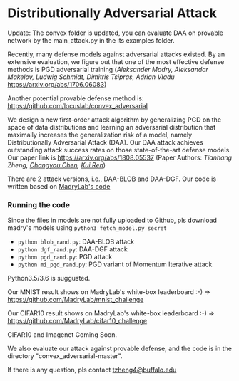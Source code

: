 # Distributionally Adversarial Attack
Update: The convex folder is updated, you can evaluate DAA on provable network by the main_attack.py in the its examples folder.

Recently, many defense models against adversarial attacks existed. By an extensive evaluation, we figure out that one of the 
most effective defense methods is PGD adversarial training (*Aleksander Madry, Aleksandar Makelov, Ludwig Schmidt, Dimitris Tsipras, Adrian Vladu* https://arxiv.org/abs/1706.06083)

Another potential provable defense method is:
https://github.com/locuslab/convex_adversarial

We design a new first-order attack algorithm by generalizing PGD on the space of data distributions and learning an adversarial distribution that maximally increases the generalization risk of a model, namely Distributionally Adversarial Attack (DAA). Our DAA attack achieves outstanding attack success rates on those state-of-the-art defense models. 
Our paper link is https://arxiv.org/abs/1808.05537 (Paper Authors: *Tianhang Zheng, [Changyou Chen](https://cse.buffalo.edu/~changyou/), [Kui Ren](https://www.acsu.buffalo.edu/~kuiren/)*) 

There are 2 attack versions, i.e., DAA-BLOB and DAA-DGF. Our code is written based on [MadryLab's code](https://github.com/MadryLab/mnist_challenge)


### Running the code
Since the files in models are not fully uploaded to Github, pls download madry's models using `python3 fetch_model.py secret` 
- `python blob_rand.py`: DAA-BLOB attack
- `python dgf_rand.py`: DAA-DGF attack
- `python pgd_rand.py`: PGD attack
- `python mi_pgd_rand.py`: PGD variant of Momentum Iterative attack

Python3.5/3.6 is suggusted.

Our MNIST result shows on MadryLab's white-box leaderboard :-) =>  https://github.com/MadryLab/mnist_challenge

Our CIFAR10 result shows on MadryLab's white-box leaderboard :-) =>  https://github.com/MadryLab/cifar10_challenge

CIFAR10 and Imagenet Coming Soon.

We also evaluate our attack against provable defense, and the code is in the directory "convex_adversarial-master".

If there is any question, pls contact tzheng4@buffalo.edu
